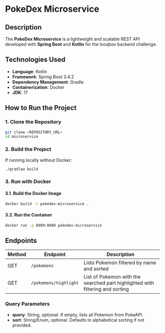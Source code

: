 # PokeDex Microservice

## Description
The **PokeDex Microservice** is a lightweight and scalable REST API developed with **Spring Boot** and **Kotlin** for the looqbox backend challenge.

## Technologies Used
- **Language**: Kotlin
- **Framework**: Spring Boot 3.4.2
- **Dependency Management**: Gradle
- **Containerization**: Docker
- **JDK**: 17

## How to Run the Project

### 1. Clone the Repository
```sh 
git clone <REPOSITORY_URL>
cd microservice
```

### 2. Build the Project
If running locally without Docker:
```sh
./gradlew build
```

### 3. Run with Docker

#### 3.1. Build the Docker Image
```sh
docker build -t pokedex-microservice .
```

#### 3.2. Run the Container
```sh
docker run -p 8080:8080 pokedex-microservice
```

## Endpoints

| Method | Endpoint | Description                                                                   |
|--------|-------------------------------------------|-------------------------------------------------------------------------------|
| GET    | `/pokemons` | Lists Pokemon filtered by name and sorted                                     |
| GET    | `/pokemons/highlight` | List of Pokemon with the searched part highlighted with filtering and sorting |

### Query Parameters
- **query**: String, optional. If empty, lists all Pokemon from PokeAPI.
- **sort**: String/Enum, optional. Defaults to alphabetical sorting if not provided.

